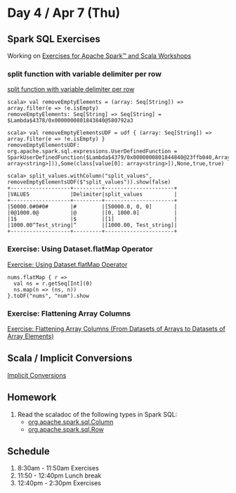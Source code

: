 # Day 4 / Apr 7 (Thu)

## Spark SQL Exercises

Working on [Exercises for Apache Spark™ and Scala Workshops](https://jaceklaskowski.github.io/spark-workshop/exercises/)

### split function with variable delimiter per row

[split function with variable delimiter per row](https://jaceklaskowski.github.io/spark-workshop/exercises/sql/split-function-with-variable-delimiter-per-row.html)

```text
scala> val removeEmptyElements = (array: Seq[String]) => array.filter(e => !e.isEmpty)
removeEmptyElements: Seq[String] => Seq[String] = $Lambda$4378/0x0000000801843840@580792a3

scala> val removeEmptyElementsUDF = udf { (array: Seq[String]) => array.filter(e => !e.isEmpty) }
removeEmptyElementsUDF: org.apache.spark.sql.expressions.UserDefinedFunction = SparkUserDefinedFunction($Lambda$4379/0x0000000801844840@23ffb040,ArrayType(StringType,true),List(Some(class[value[0]: array<string>])),Some(class[value[0]: array<string>]),None,true,true)

scala> split_values.withColumn("split_values", removeEmptyElementsUDF($"split_values")).show(false)
+-------------------+---------+----------------------+
|VALUES             |Delimiter|split_values          |
+-------------------+---------+----------------------+
|50000.0#0#0#       |#        |[50000.0, 0, 0]       |
|0@1000.0@          |@        |[0, 1000.0]           |
|1$                 |$        |[1]                   |
|1000.00^Test_string|^        |[1000.00, Test_string]|
+-------------------+---------+----------------------+
```

### Exercise: Using Dataset.flatMap Operator

[Exercise: Using Dataset.flatMap Operator](https://jaceklaskowski.github.io/spark-workshop/exercises/spark-sql-exercise-Using-Dataset-flatMap-Operator.html)

```text
nums.flatMap { r =>
  val ns = r.getSeq[Int](0)
  ns.map(n => (ns, n))
}.toDF("nums", "num").show
```

### Exercise: Flattening Array Columns

[Exercise: Flattening Array Columns (From Datasets of Arrays to Datasets of Array Elements)](https://jaceklaskowski.github.io/spark-workshop/exercises/spark-sql-exercise-Flattening-Array-Columns-From-Datasets-of-Arrays-to-Datasets-of-Array-Elements.html)

## Scala / Implicit Conversions

[Implicit Conversions](https://docs.scala-lang.org/tour/implicit-conversions.html)

## Homework

1. Read the scaladoc of the following types in Spark SQL:
    - [org.apache.spark.sql.Column](https://spark.apache.org/docs/latest/api/scala/org/apache/spark/sql/Column.html)
    - [org.apache.spark.sql.Row](https://spark.apache.org/docs/latest/api/scala/org/apache/spark/sql/Row.html)

## Schedule

1. 8:30am - 11:50am Exercises
1. 11:50 - 12:40pm Lunch break
1. 12:40pm - 2:30pm Exercises
